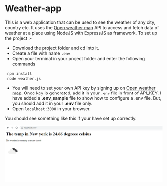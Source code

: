 # Weather-app
This is a web application that can be used to see the weather of any city, country etc. It uses the [Open weather map](https://openweathermap.org/api) API to access and fetch data of weather at a place using NodeJS with ExpressJS as framework. 
To set up the project :-
* Download the project folder and cd into it.
* Create a file with name `.env`
* Open your terminal in your project folder and enter the following commands
```
 npm install
 node weather.js
```
* You will need to set your own API key by signing up on [Open weather map](https://openweathermap.org/api). Once key is generated, add it in your `.env` file in front of API_KEY.
I have added a **.env_sample** file to show how to configure a .env file. But, you should add it in your **.env** file only. 
* Open `localhost:3000` in your browser.

You should see something like this if your have set up correctly.

![Demo Screenshot](Screenshot.png)
